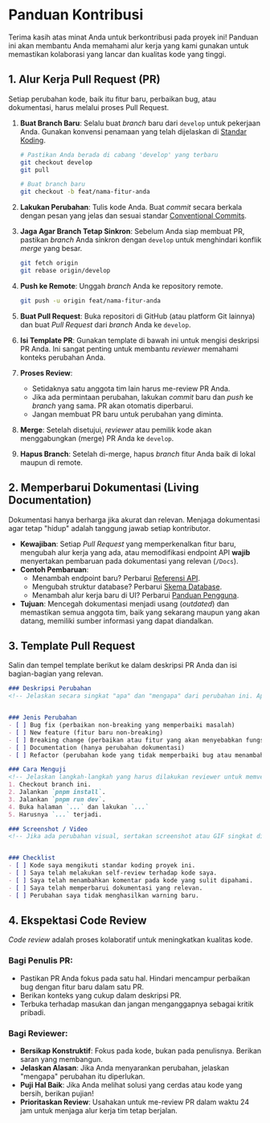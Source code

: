 # Panduan Kontribusi

Terima kasih atas minat Anda untuk berkontribusi pada proyek ini! Panduan ini akan membantu Anda memahami alur kerja yang kami gunakan untuk memastikan kolaborasi yang lancar dan kualitas kode yang tinggi.

## 1. Alur Kerja Pull Request (PR)

Setiap perubahan kode, baik itu fitur baru, perbaikan bug, atau dokumentasi, harus melalui proses Pull Request.

1.  **Buat Branch Baru**: Selalu buat _branch_ baru dari `develop` untuk pekerjaan Anda. Gunakan konvensi penamaan yang telah dijelaskan di [Standar Koding](./CODING_STANDARDS.md).
    ```bash
    # Pastikan Anda berada di cabang 'develop' yang terbaru
    git checkout develop
    git pull

    # Buat branch baru
    git checkout -b feat/nama-fitur-anda
    ```

2.  **Lakukan Perubahan**: Tulis kode Anda. Buat _commit_ secara berkala dengan pesan yang jelas dan sesuai standar [Conventional Commits](./CODING_STANDARDS.md).

3.  **Jaga Agar Branch Tetap Sinkron**: Sebelum Anda siap membuat PR, pastikan _branch_ Anda sinkron dengan `develop` untuk menghindari konflik _merge_ yang besar.
    ```bash
    git fetch origin
    git rebase origin/develop
    ```

4.  **Push ke Remote**: Unggah _branch_ Anda ke repository remote.
    ```bash
    git push -u origin feat/nama-fitur-anda
    ```

5.  **Buat Pull Request**: Buka repositori di GitHub (atau platform Git lainnya) dan buat _Pull Request_ dari _branch_ Anda ke `develop`.

6.  **Isi Template PR**: Gunakan template di bawah ini untuk mengisi deskripsi PR Anda. Ini sangat penting untuk membantu _reviewer_ memahami konteks perubahan Anda.

7.  **Proses Review**:
    -   Setidaknya satu anggota tim lain harus me-review PR Anda.
    -   Jika ada permintaan perubahan, lakukan _commit_ baru dan _push_ ke _branch_ yang sama. PR akan otomatis diperbarui.
    -   Jangan membuat PR baru untuk perubahan yang diminta.

8.  **Merge**: Setelah disetujui, _reviewer_ atau pemilik kode akan menggabungkan (merge) PR Anda ke `develop`.

9.  **Hapus Branch**: Setelah di-merge, hapus _branch_ fitur Anda baik di lokal maupun di remote.

## 2. Memperbarui Dokumentasi (Living Documentation)

Dokumentasi hanya berharga jika akurat dan relevan. Menjaga dokumentasi agar tetap "hidup" adalah tanggung jawab setiap kontributor.

-   **Kewajiban**: Setiap *Pull Request* yang memperkenalkan fitur baru, mengubah alur kerja yang ada, atau memodifikasi endpoint API **wajib** menyertakan pembaruan pada dokumentasi yang relevan (`/Docs`).
-   **Contoh Pembaruan**:
    -   Menambah endpoint baru? Perbarui [Referensi API](./../02_DEVELOPMENT_GUIDES/API_REFERENCE.md).
    -   Mengubah struktur database? Perbarui [Skema Database](./../01_CONCEPT_AND_ARCHITECTURE/DATABASE_SCHEMA.md).
    -   Menambah alur kerja baru di UI? Perbarui [Panduan Pengguna](./../05_USER_DOCUMENTATION/USER_GUIDE.md).
-   **Tujuan**: Mencegah dokumentasi menjadi usang (*outdated*) dan memastikan semua anggota tim, baik yang sekarang maupun yang akan datang, memiliki sumber informasi yang dapat diandalkan.

## 3. Template Pull Request

Salin dan tempel template berikut ke dalam deskripsi PR Anda dan isi bagian-bagian yang relevan.

```markdown
### Deskripsi Perubahan
<!-- Jelaskan secara singkat "apa" dan "mengapa" dari perubahan ini. Apa masalah yang diselesaikan? Apa fitur yang ditambahkan? -->


### Jenis Perubahan
- [ ] Bug fix (perbaikan non-breaking yang memperbaiki masalah)
- [ ] New feature (fitur baru non-breaking)
- [ ] Breaking change (perbaikan atau fitur yang akan menyebabkan fungsionalitas yang ada berubah)
- [ ] Documentation (hanya perubahan dokumentasi)
- [ ] Refactor (perubahan kode yang tidak memperbaiki bug atau menambahkan fitur)

### Cara Menguji
<!-- Jelaskan langkah-langkah yang harus dilakukan reviewer untuk memverifikasi perubahan Anda. -->
1. Checkout branch ini.
2. Jalankan `pnpm install`.
3. Jalankan `pnpm run dev`.
4. Buka halaman `...` dan lakukan `...`
5. Harusnya `...` terjadi.

### Screenshot / Video
<!-- Jika ada perubahan visual, sertakan screenshot atau GIF singkat di sini. -->


### Checklist
- [ ] Kode saya mengikuti standar koding proyek ini.
- [ ] Saya telah melakukan self-review terhadap kode saya.
- [ ] Saya telah menambahkan komentar pada kode yang sulit dipahami.
- [ ] Saya telah memperbarui dokumentasi yang relevan.
- [ ] Perubahan saya tidak menghasilkan warning baru.
```

## 4. Ekspektasi Code Review

_Code review_ adalah proses kolaboratif untuk meningkatkan kualitas kode.

### Bagi Penulis PR:
-   Pastikan PR Anda fokus pada satu hal. Hindari mencampur perbaikan bug dengan fitur baru dalam satu PR.
-   Berikan konteks yang cukup dalam deskripsi PR.
-   Terbuka terhadap masukan dan jangan menganggapnya sebagai kritik pribadi.

### Bagi Reviewer:
-   **Bersikap Konstruktif**: Fokus pada kode, bukan pada penulisnya. Berikan saran yang membangun.
-   **Jelaskan Alasan**: Jika Anda menyarankan perubahan, jelaskan "mengapa" perubahan itu diperlukan.
-   **Puji Hal Baik**: Jika Anda melihat solusi yang cerdas atau kode yang bersih, berikan pujian!
-   **Prioritaskan Review**: Usahakan untuk me-review PR dalam waktu 24 jam untuk menjaga alur kerja tim tetap berjalan.
